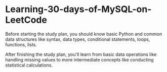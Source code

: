 # Learning-30-days-of-MySQL-on-LeetCode
Before starting the study plan, you should know basic Python and common data structures like syntax, data types, conditional statements, loops, functions, lists. 

After finishing the study plan, you'll learn from basic data operations like handling missing values to more intermediate concepts like conducting statistical calculations.
